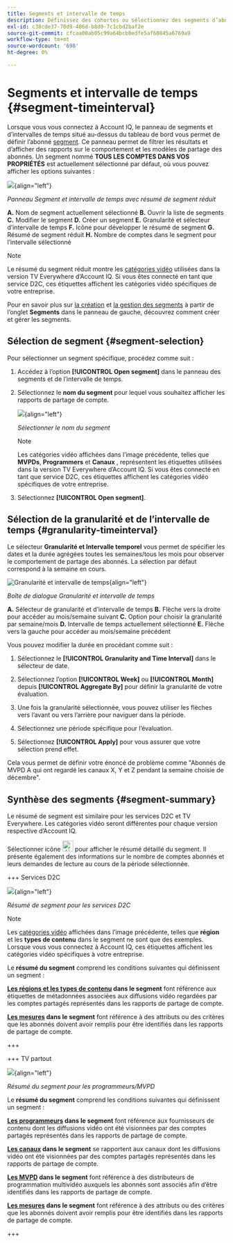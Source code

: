 ```yaml
---
title: Segments et intervalle de temps
description: Définissez des cohortes ou sélectionnez des segments d’abonnés pour évaluer les possibilités et les modèles de partage de compte des visionneuses de canaux afin d’utiliser des outils graphiques et des rapports dans Account IQ.
exl-id: c38cde37-70d9-486d-b8d0-7c1cbd2baf2e
source-git-commit: cfcaa00ab05c99a64bcb0edfe5af60845a6769a9
workflow-type: tm+mt
source-wordcount: '698'
ht-degree: 0%

---
```



# Segments et intervalle de temps {#segment-timeinterval}

Lorsque vous vous connectez à Account IQ, le panneau de segments et d’intervalles de temps situé au-dessus du tableau de bord vous permet de définir l’abonné [segment](product-concepts.md#segmet-def). Ce panneau permet de filtrer les résultats et d’afficher des rapports sur le comportement et les modèles de partage des abonnés. Un segment nommé **TOUS LES COMPTES DANS VOS PROPRIÉTÉS** est actuellement sélectionné par défaut, où vous pouvez afficher les options suivantes :

![](assets/new-segment-selector-collapsed.png){align="left"}

*Panneau Segment et intervalle de temps avec résumé de segment réduit*

**A.** Nom de segment actuellement sélectionné **B.** Ouvrir la liste de segments **C.** Modifier le segment **D.** Créer un segment **E.** Granularité et sélecteur d’intervalle de temps **F.** Icône pour développer le résumé de segment **G.** Résumé de segment réduit **H.** Nombre de comptes dans le segment pour l’intervalle sélectionné

>[!NOTE]
>
> Le résumé du segment réduit montre les [catégories vidéo](product-concepts.md#video-category-def) utilisées dans la version TV Everywhere d’Account IQ. Si vous êtes connecté en tant que service D2C, ces étiquettes affichent les catégories vidéo spécifiques de votre entreprise.

Pour en savoir plus sur [la création](work-with-segments.md#create-new-segment) et [la gestion des segments](work-with-segments.md#manage-segment) à partir de l’onglet **Segments** dans le panneau de gauche, découvrez comment créer  et  gérer les segments.

## Sélection de segment {#segment-selection}

Pour sélectionner un segment spécifique, procédez comme suit :

1. Accédez à l’option **[!UICONTROL Open segment]** dans le panneau des segments et de l’intervalle de temps.
1. Sélectionnez le **nom du segment** pour lequel vous souhaitez afficher les rapports de partage de compte.

   ![](assets/open-segment.png){align="left"}

   *Sélectionner le nom du segment*

   >[!NOTE]
   >
   > Les catégories vidéo affichées dans l’image précédente, telles que **MVPDs**, **Programmers** et **Canaux** , représentent les étiquettes utilisées dans la version TV Everywhere d’Account IQ. Si vous êtes connecté en tant que service D2C, ces étiquettes affichent les catégories vidéo spécifiques de votre entreprise.

1. Sélectionnez **[!UICONTROL Open segment]**.


## Sélection de la granularité et de l’intervalle de temps {#granularity-timeinterval}

Le sélecteur **Granularité et Intervalle temporel** vous permet de spécifier les dates et la durée agrégées toutes les semaines/tous les mois pour observer le comportement de partage des abonnés. La sélection par défaut correspond à la semaine en cours.

![Granularité et intervalle de temps](assets/granularity-timeinterval-weekwise.png){align="left"}

*Boîte de dialogue Granularité et intervalle de temps*

**A.** Sélecteur de granularité et d’intervalle de temps **B.** Flèche vers la droite pour accéder au mois/semaine suivant **C.** Option pour choisir la granularité par semaine/mois **D.** Intervalle de temps actuellement sélectionné **E.** Flèche vers la gauche pour accéder au mois/semaine précédent

Vous pouvez modifier la durée en procédant comme suit :

1. Sélectionnez le **[!UICONTROL Granularity and Time Interval]** dans le sélecteur de date.

1. Sélectionnez l’option **[!UICONTROL Week]** ou **[!UICONTROL Month]** depuis **[!UICONTROL Aggregate By]** pour définir la granularité de votre évaluation.

1. Une fois la granularité sélectionnée, vous pouvez utiliser les flèches vers l’avant ou vers l’arrière pour naviguer dans la période.

1. Sélectionnez une période spécifique pour l’évaluation.

1. Sélectionnez **[!UICONTROL Apply]** pour vous assurer que votre sélection prend effet.

Cela vous permet de définir votre énoncé de problème comme &quot;Abonnés de MVPD A qui ont regardé les canaux X, Y et Z pendant la semaine choisie de décembre&quot;.

## Synthèse des segments {#segment-summary}

Le résumé de segment est similaire pour les services D2C et TV Everywhere. Les catégories vidéo seront différentes pour chaque version respective d’Account IQ.

Sélectionner icône <img alt= "développer le résumé du segment" src="./assets/expand-segment-summary.svg" width="25"> pour afficher le résumé détaillé du segment. Il présente également des informations sur le nombre de comptes abonnés et leurs demandes de lecture au cours de la période sélectionnée.

+++ Services D2C

![](assets/segment-panel-d2c.png){align="left"}

*Résumé de segment pour les services D2C*

>[!NOTE]
>
>Les [catégories vidéo](product-concepts.md#video-category-def) affichées dans l’image précédente, telles que **région** et les **types de contenu** dans le segment ne sont que des exemples. Lorsque vous vous connectez à Account IQ, ces étiquettes affichent les catégories vidéo spécifiques à votre entreprise.

Le **résumé du segment** comprend les conditions suivantes qui définissent un segment :

**[Les régions et les types de contenu](product-concepts.md#video-category-def) dans le segment** font référence aux étiquettes de métadonnées associées aux diffusions vidéo regardées par les comptes partagés représentés dans les rapports de partage de compte.

**[Les mesures](product-concepts.md#metric) dans le segment** font référence à des attributs ou des critères que les abonnés doivent avoir remplis pour être identifiés dans les rapports de partage de compte.

+++

+++ TV partout

![](assets/segment-panel-programmers-mvpd.png){align="left"}

*Résumé du segment pour les programmeurs/MVPD*

Le **résumé du segment** comprend les conditions suivantes qui définissent un segment :

**[Les programmeurs](product-concepts.md#programmer-def) dans le segment** font référence aux fournisseurs de contenu dont les diffusions vidéo ont été visionnées par des comptes partagés représentés dans les rapports de partage de compte.

**[Les canaux](product-concepts.md#channel-def) dans le segment** se rapportent aux canaux dont les diffusions vidéo ont été visionnées par des comptes partagés représentés dans les rapports de partage de compte.

**[Les MVPD](product-concepts.md#mvpd-def) dans le segment** font référence à des distributeurs de programmation multividéo auxquels les abonnés sont associés afin d’être identifiés dans les rapports de partage de compte.

**[Les mesures](product-concepts.md#metric) dans le segment** font référence à des attributs ou des critères que les abonnés doivent avoir remplis pour être identifiés dans les rapports de partage de compte.

+++
